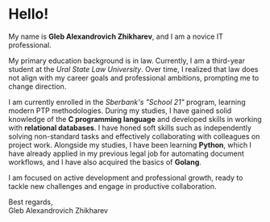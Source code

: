<link rel="stylesheet" type="text/css" href="/css/styles.css">

# Hello!

My name is **Gleb Alexandrovich Zhikharev**, and I am a novice IT professional.

My primary education background is in law. Currently, I am a third-year student at the *Ural State Law University*. Over time, I realized that law does not align with my career goals and professional ambitions, prompting me to change direction.

I am currently enrolled in the *Sberbank's "School 21"* program, learning modern PTP methodologies. During my studies, I have gained solid knowledge of the **C programming language** and developed skills in working with **relational databases**. I have honed soft skills such as independently solving non-standard tasks and effectively collaborating with colleagues on project work. Alongside my studies, I have been learning **Python**, which I have already applied in my previous legal job for automating document workflows, and I have also acquired the basics of **Golang**.

I am focused on active development and professional growth, ready to tackle new challenges and engage in productive collaboration.

Best regards,  
Gleb Alexandrovich Zhikharev
